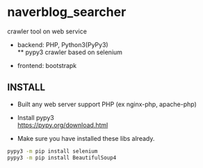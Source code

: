 # naverblog_searcher  
crawler tool on web service

* backend: PHP, Python3(PyPy3)  
** pypy3 crawler based on selenium  
  
* frontend: bootstrapk


## INSTALL 
* Built any web server support PHP (ex nginx-php, apache-php)  

* Install pypy3  
https://pypy.org/download.html
* Make sure you have installed these libs already.  
```bash
pypy3 -m pip install selenium
pypy3 -m pip install BeautifulSoup4
```
